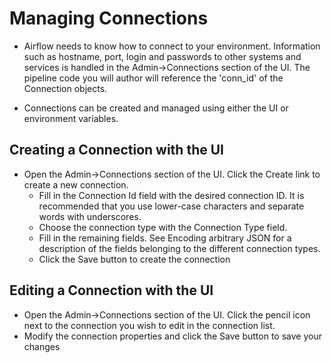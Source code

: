 # Managing Connections
- Airflow needs to know how to connect to your environment. Information such as hostname, port, login and passwords to other systems and services is handled in the Admin->Connections section of the UI. The pipeline code you will author will reference the 'conn_id' of the Connection objects.

- Connections can be created and managed using either the UI or environment variables.

## Creating a Connection with the UI
- Open the Admin->Connections section of the UI. Click the Create link to create a new connection.
  - Fill in the Connection Id field with the desired connection ID. It is recommended that you use lower-case characters and separate words with underscores.
  - Choose the connection type with the Connection Type field.
  - Fill in the remaining fields. See Encoding arbitrary JSON for a description of the fields belonging to the different connection types.
  - Click the Save button to create the connection


## Editing a Connection with the UI
- Open the Admin->Connections section of the UI. Click the pencil icon next to the connection you wish to edit in the connection list.
- Modify the connection properties and click the Save button to save your changes

